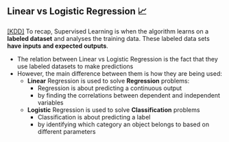 ## Linear vs Logistic Regression 📈
[[KDD]](https://www.kdnuggets.com/2022/03/linear-logistic-regression-succinct-explanation.html#:~:text=Linear%20Regression%20and%20Logistic%20Regression,used%20to%20solve%20Classification%20problems.) To recap, Supervised Learning is when the algorithm learns on a **labeled dataset** and analyses the training data. These labeled data sets **have inputs and expected outputs**.
- The relation between Linear vs Logistic Regression is the fact that they use labeled datasets to make predictions
- However, the main difference between them is how they are being used:
  - **Linear** Regression is used to solve **Regression** problems:
    - Regression is about predicting a continuous output
    - by finding the correlations between dependent and independent variables 
  - **Logistic** Regression is used to solve **Classification** problems
    - Classification is about predicting a label
    - by identifying which category an object belongs to based on different parameters 

